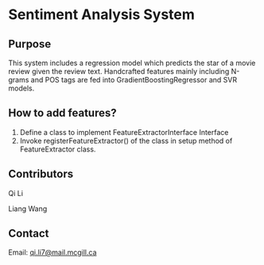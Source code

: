 # Sentiment Analysis System

## Purpose
This system includes a regression model which predicts the star of a movie review given the review text. Handcrafted features mainly including N-grams and POS tags are fed into GradientBoostingRegressor and SVR models.

## How to add features?
1. Define a class to implement FeatureExtractorInterface Interface
2. Invoke registerFeatureExtractor() of the class in setup method of FeatureExtractor class.

## Contributors
Qi Li

Liang Wang

## Contact
Email: qi.li7@mail.mcgill.ca